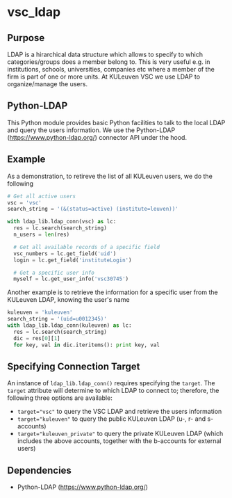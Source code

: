 # vsc_ldap

## Purpose
LDAP is a hirarchical data structure which allows to specify to which categories/groups does a member belong to. This is very useful e.g. in institutions, schools, universities, companies etc where a member of the firm is part of one or more units. At KULeuven VSC we use LDAP to organize/manage the users.

## Python-LDAP
This Python module provides basic Python facilities to talk to the local LDAP and query the users information. We use the Python-LDAP (https://www.python-ldap.org/) connector API under the hood.

## Example
As a demonstration, to retireve the list of all KULeuven users, we do the following

```python
# Get all active users
vsc = 'vsc'
search_string = '(&(status=active) (institute=leuven))'

with ldap_lib.ldap_conn(vsc) as lc:
  res = lc.search(search_string)
  n_users = len(res)

  # Get all available records of a specific field
  vsc_numbers = lc.get_field('uid')
  login = lc.get_field('instituteLogin')

  # Get a specific user info
  myself = lc.get_user_info('vsc30745')
```

Another example is to retrieve the information for a specific user from the KULeuven LDAP, knowing the user's name

```python
kuleuven = 'kuleuven'
search_string = '(uid=u0012345)'
with ldap_lib.ldap_conn(kuleuven) as lc:
  res = lc.search(search_string)
  dic = res[0][1]
  for key, val in dic.iteritems(): print key, val
```

## Specifying Connection Target
An instance of `ldap_lib.ldap_conn()` requires specifying the `target`. The `target` attribute will determine to which LDAP to connect to; therefore, the following three options are available:
+ `target="vsc"` to query the VSC LDAP and retrieve the users information
+ `target="kuleuven"` to query the public KULeuven LDAP (u-, r- and s-accounts)
+ `target="kuleuven_private"` to query the private KULeuven LDAP (which includes the above accounts, together with the b-accounts for external users)
## Dependencies
+ Python-LDAP (https://www.python-ldap.org/)
